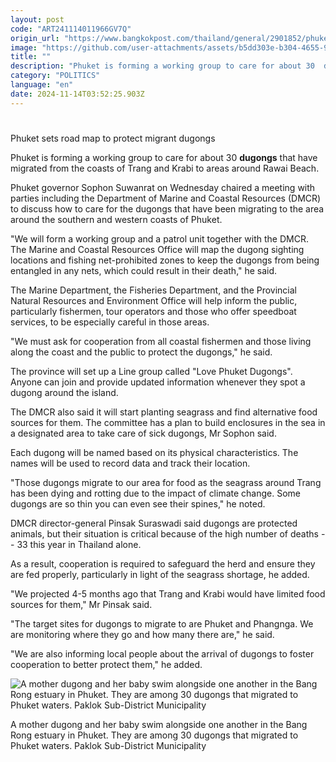 ```yaml
---
layout: post
code: "ART241114011966GV7Q"
origin_url: "https://www.bangkokpost.com/thailand/general/2901852/phuket-sets-road-map-to-protect-migrant-dugongs"
image: "https://github.com/user-attachments/assets/b5dd303e-b304-4655-9401-b2c708bb0b68"
title: ""
description: "Phuket is forming a working group to care for about 30  dugongs  that have migrated from the coasts of Trang and Krabi to areas around Rawai Beach."
category: "POLITICS"
language: "en"
date: 2024-11-14T03:52:25.903Z
---
```


# 

Phuket sets road map to protect migrant dugongs

Phuket is forming a working group to care for about 30 **dugongs** that have migrated from the coasts of Trang and Krabi to areas around Rawai Beach.

Phuket governor Sophon Suwanrat on Wednesday chaired a meeting with parties including the Department of Marine and Coastal Resources (DMCR) to discuss how to care for the dugongs that have been migrating to the area around the southern and western coasts of Phuket.

"We will form a working group and a patrol unit together with the DMCR. The Marine and Coastal Resources Office will map the dugong sighting locations and fishing net-prohibited zones to keep the dugongs from being entangled in any nets, which could result in their death," he said.

The Marine Department, the Fisheries Department, and the Provincial Natural Resources and Environment Office will help inform the public, particularly fishermen, tour operators and those who offer speedboat services, to be especially careful in those areas.

"We must ask for cooperation from all coastal fishermen and those living along the coast and the public to protect the dugongs," he said.

The province will set up a Line group called "Love Phuket Dugongs". Anyone can join and provide updated information whenever they spot a dugong around the island.

The DMCR also said it will start planting seagrass and find alternative food sources for them. The committee has a plan to build enclosures in the sea in a designated area to take care of sick dugongs, Mr Sophon said.

Each dugong will be named based on its physical characteristics. The names will be used to record data and track their location.

"Those dugongs migrate to our area for food as the seagrass around Trang has been dying and rotting due to the impact of climate change. Some dugongs are so thin you can even see their spines," he noted.

DMCR director-general Pinsak Suraswadi said dugongs are protected animals, but their situation is critical because of the high number of deaths -- 33 this year in Thailand alone.

As a result, cooperation is required to safeguard the herd and ensure they are fed properly, particularly in light of the seagrass shortage, he added.

"We projected 4-5 months ago that Trang and Krabi would have limited food sources for them," Mr Pinsak said.

"The target sites for dugongs to migrate to are Phuket and Phangnga. We are monitoring where they go and how many there are," he said.

"We are also informing local people about the arrival of dugongs to foster cooperation to better protect them," he added.

![A mother dugong and her baby swim alongside one another in the Bang Rong estuary in Phuket. They are among 30 dugongs that migrated to Phuket waters. Paklok Sub-District Municipality](https://github.com/user-attachments/assets/6060e767-23a9-4cb5-984d-8b07939b4b53)

A mother dugong and her baby swim alongside one another in the Bang Rong estuary in Phuket. They are among 30 dugongs that migrated to Phuket waters. Paklok Sub-District Municipality